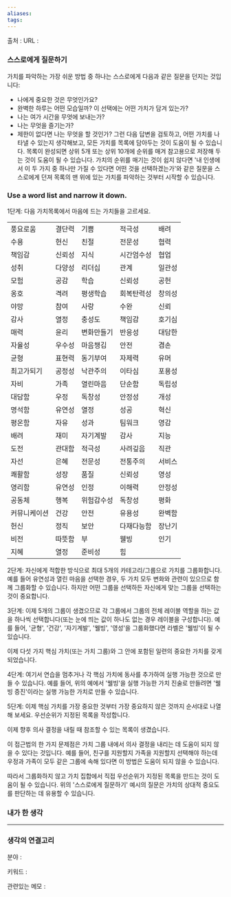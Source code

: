```yaml
---
aliases: 
tags:
---
```

출처 : 
URL : 

### 스스로에게 질문하기
가치를 파악하는 가장 쉬운 방법 중 하나는 스스로에게 다음과 같은 질문을 던지는 것입니다:

- 나에게 중요한 것은 무엇인가요?
- 완벽한 하루는 어떤 모습일까? 이 선택에는 어떤 가치가 담겨 있는가?
- 나는 여가 시간을 무엇에 보내는가?
- 나는 무엇을 즐기는가?
- 제한이 없다면 나는 무엇을 할 것인가?
그런 다음 답변을 검토하고, 어떤 가치를 나타낼 수 있는지 생각해보고, 모든 가치를 목록에 담아두는 것이 도움이 될 수 있습니다.
목록이 완성되면 상위 5개 또는 상위 10개에 순위를 매겨 참고용으로 저장해 두는 것이 도움이 될 수 있습니다. 가치의 순위를 매기는 것이 쉽지 않다면 '내 인생에서 이 두 가지 중 하나만 가질 수 있다면 어떤 것을 선택하겠는가'와 같은 질문을 스스로에게 던져 목록의 맨 위에 있는 가치를 파악하는 것부터 시작할 수 있습니다.

### Use a word list and narrow it down.
1단계: 다음 가치목록에서 마음에 드는 가치들을 고르세요.

|   |   |   |   |   |
|---|---|---|---|---|
|풍요로움|결단력|기쁨|적극성|배려|
|수용|헌신|친절|전문성|협력|
|책임감|신뢰성|지식|시간엄수성|협업|
|성취|다양성|리더십|관계|일관성|
|모험|공감|학습|신뢰성|공헌|
|옹호|격려|평생학습|회복탄력성|창의성|
|야망|참여|사랑|수완|신뢰|
|감사|열정|충성도|책임감|호기심|
|매력|윤리|변화만들기|반응성|대담한|
|자율성|우수성|마음챙김|안전|겸손|
|균형|표현력|동기부여|자제력|유머|
|최고가되기|공정성|낙관주의|이타심|포용성|
|자비|가족|열린마음|단순함|독립성|
|대담함|우정|독창성|안정성|개성|
|명석함|유연성|열정|성공|혁신|
|평온함|자유|성과|팀워크|영감|
|배려|재미|자기계발|감사|지능|
|도전|관대함|적극성|사려깊음|직관|
|자선|은혜|전문성|전통주의|서비스|
|쾌활함|성장|품질|신뢰성|영성|
|영리함|유연성|인정|이해력|안정성|
|공동체|행복|위험감수성|독창성|평화|
|커뮤니케이션|건강|안전|유용성|완벽함|
|헌신|정직|보안|다재다능함|장난기|
|비전|따뜻함|부|웰빙|인기|
|지혜|열정|준비성|힘||

2단계: 자신에게 적합한 방식으로 최대 5개의 카테고리/그룹으로 가치를 그룹화합니다. 예를 들어 유연성과 열린 마음을 선택한 경우, 두 가치 모두 변화와 관련이 있으므로 함께 그룹화할 수 있습니다. 하지만 어떤 그룹을 선택하든 자신에게 맞는 그룹을 선택하는 것이 중요합니다.

3단계: 이제 5개의 그룹이 생겼으므로 각 그룹에서 그룹의 전체 레이블 역할을 하는 값을 하나씩 선택합니다(또는 눈에 띄는 값이 하나도 없는 경우 레이블을 구성합니다). 예를 들어, '균형', '건강', '자기계발', '웰빙', '영성'을 그룹화했다면 라벨은 '웰빙'이 될 수 있습니다.

이제 다섯 가지 핵심 가치(또는 가치 그룹)와 그 안에 포함된 일련의 중요한 가치를 갖게 되었습니다.

4단계: 여기서 연습을 멈추거나 각 핵심 가치에 동사를 추가하여 실행 가능한 것으로 만들 수 있습니다. 예를 들어, 위의 예에서 '웰빙'을 실행 가능한 가치 진술로 만들려면 '웰빙 증진'이라는 실행 가능한 가치로 만들 수 있습니다.

5단계: 이제 핵심 가치를 가장 중요한 것부터 가장 중요하지 않은 것까지 순서대로 나열해 보세요. 우선순위가 지정된 목록을 작성합니다.

이제 향후 의사 결정을 내릴 때 참조할 수 있는 목록이 생겼습니다.

이 접근법의 한 가지 문제점은 가치 그룹 내에서 의사 결정을 내리는 데 도움이 되지 않을 수 있다는 것입니다. 예를 들어, 친구를 지원할지 가족을 지원할지 선택해야 하는데 우정과 가족이 모두 같은 그룹에 속해 있다면 이 방법은 도움이 되지 않을 수 있습니다.

따라서 그룹화하지 않고 가치 집합에서 직접 우선순위가 지정된 목록을 만드는 것이 도움이 될 수 있습니다.  위의 '스스로에게 질문하기' 예시의 질문은 가치의 상대적 중요도를 판단하는 데 유용할 수 있습니다.

### 내가 한 생각

---
### 생각의 연결고리
분야 : 

키워드 : 


관련있는 메모 : 
